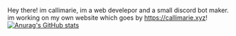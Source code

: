 
Hey there! im callimarie, im a web develepor and a small discord bot maker. im working on my own website which goes by https://callimarie.xyz!
[![Anurag's GitHub stats](https://github-readme-stats.vercel.app/api?username=callimarieyt)](https://github.com/callimarieyt)


